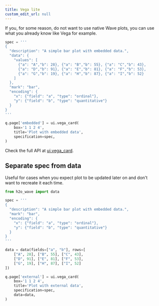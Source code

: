 ```yaml
---
title: Vega lite
custom_edit_url: null
---
```


If you, for some reason, do not want to use native Wave plots, you can use what you already know like Vega for example.

```py
spec = '''
{
  "description": "A simple bar plot with embedded data.",
  "data": {
    "values": [
      {"a": "A","b": 28}, {"a": "B","b": 55}, {"a": "C","b": 43},
      {"a": "D","b": 91}, {"a": "E","b": 81}, {"a": "F","b": 53},
      {"a": "G","b": 19}, {"a": "H","b": 87}, {"a": "I","b": 52}
    ]
  },
  "mark": "bar",
  "encoding": {
    "x": {"field": "a", "type": "ordinal"},
    "y": {"field": "b", "type": "quantitative"}
  }
}
'''

q.page['embedded'] = ui.vega_card(
    box='1 1 2 4',
    title='Plot with embedded data',
    specification=spec,
)
```

Check the full API at [ui.vega_card](/docs/api/ui#vega_card).

## Separate spec from data

Useful for cases when you expect plot to be updated later on and don't want to recreate it each time.

```py
from h2o_wave import data

spec = '''
{
  "description": "A simple bar plot with embedded data.",
  "mark": "bar",
  "encoding": {
    "x": {"field": "a", "type": "ordinal"},
    "y": {"field": "b", "type": "quantitative"}
  }
}
'''

data = data(fields=["a", "b"], rows=[
    ["A", 28], ["B", 55], ["C", 43],
    ["D", 91], ["E", 81], ["F", 53],
    ["G", 19], ["H", 87], ["I", 52]
])

q.page['external'] = ui.vega_card(
    box='1 1 2 4',
    title='Plot with external data',
    specification=spec,
    data=data,
)
```
